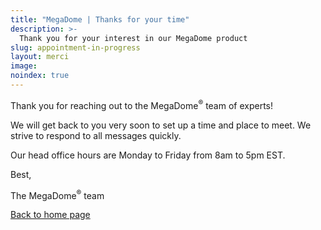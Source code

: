 ```yaml
---
title: "MegaDome | Thanks for your time"
description: >-
  Thank you for your interest in our MegaDome product
slug: appointment-in-progress
layout: merci
image: 
noindex: true
---
```


Thank you for reaching out to the MegaDome<sup>&reg;</sup> team of experts! 

We will get back to you very soon to set up a time and place to meet. We strive to  respond to all messages quickly.  

Our head office hours are Monday to Friday from 8am to 5pm EST. 

Best, 

The MegaDome<sup>&reg;</sup> team

[Back to home page](/)
